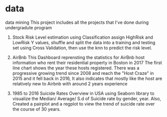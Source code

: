 # data
data mining
This project includes all the projects that I've done during undergradute program

1. Stock Risk Level estimation using Classification
    assign HighRisk and LowRisk Y values, shuffle and split the data into a training and testing set using Cross Validation, 
     then use the knn to predict the risk level.

2. AirBnb
    This Dashboard reprensting the statistics for AirBnb host information who rent their residential property in Boston in 2017 The first   line chart shows the year these hosts registered. There was a progressive growing trend since 2008 and reach the "Host Craze" in 2015 and it fell back in 2016, It also indicates that mostly like the host are relatively new to Airbnb with around 2 years experience

3. 1985 to 2016 Suicide Rates Overview in USA
    using Seaborn library to visualize the Median/ Average/ S.d of Suicide rate by gender, year.
    Also, Created a pairplot and a regplot to view the trend of suicide rate over the course of 30 years.
